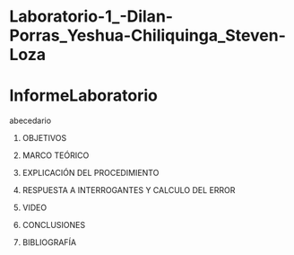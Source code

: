 # Laboratorio-1_-Dilan-Porras_Yeshua-Chiliquinga_Steven-Loza
# InformeLaboratorio


abecedario

1. OBJETIVOS

2. MARCO TEÓRICO 

3. EXPLICACIÓN DEL PROCEDIMIENTO

4. RESPUESTA A INTERROGANTES Y CALCULO DEL ERROR

5. VIDEO

6. CONCLUSIONES

7. BIBLIOGRAFÍA
